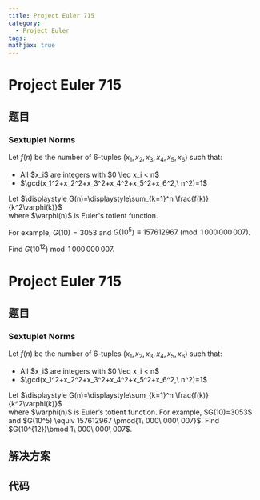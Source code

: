 ```yaml
---
title: Project Euler 715
category:
  - Project Euler
tags:
mathjax: true
---
```

<escape><!-- more --></escape>
    
# Project Euler 715
## 题目
### Sextuplet Norms


Let $f(n)$ be the number of $6$-tuples $(x_1,x_2,x_3,x_4,x_5,x_6)$ such that:
<ul><li>All $x_i$ are integers with $0 \leq x_i < n$</li>
<li>$\gcd(x_1^2+x_2^2+x_3^2+x_4^2+x_5^2+x_6^2,\ n^2)=1$</li>
</ul>Let $\displaystyle G(n)=\displaystyle\sum_{k=1}^n \frac{f(k)}{k^2\varphi(k)}$<br />
where $\varphi(n)$ is Euler's totient function.

For example, $G(10)=3053$ and $G(10^5) \equiv 157612967 \pmod{1\,000\,000\,007}$.

Find $G(10^{12})\bmod 1\,000\,000\,007$.



# Project Euler 715
## 题目
### Sextuplet Norms

Let $f(n)$ be the number of $6$-tuples $(x_1,x_2,x_3,x_4,x_5,x_6)$ such that:
<ul>
<li>All $x_i$ are integers with $0 \leq x_i < n$</li>
<li>$\gcd(x_1^2+x_2^2+x_3^2+x_4^2+x_5^2+x_6^2,\ n^2)=1$</li>
</ul>
Let $\displaystyle G(n)=\displaystyle\sum_{k=1}^n \frac{f(k)}{k^2\varphi(k)}$<br>where $\varphi(n)$ is Euler’s totient function.
For example, $G(10)=3053$ and $G(10^5) \equiv 157612967 \pmod{1\ 000\ 000\ 007}$.
Find $G(10^{12})\bmod 1\ 000\ 000\ 007$.


## 解决方案


## 代码


